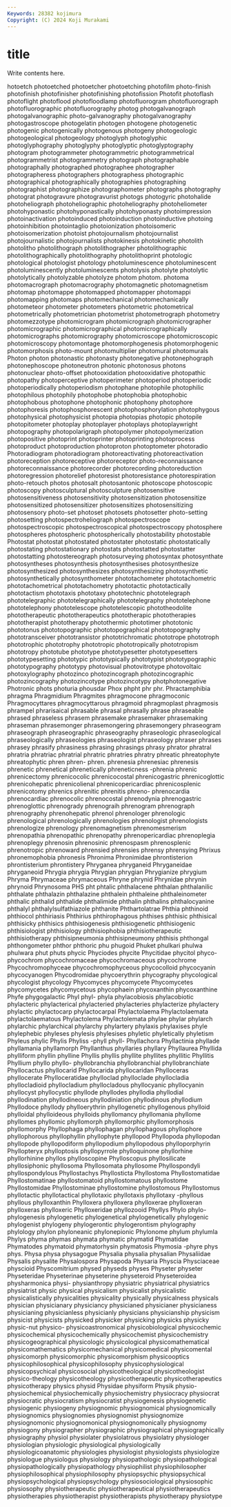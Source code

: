 ```yaml
---
Keywords: 28382 kojimura
Copyright: (C) 2024 Koji Murakami
---
```


# title

Write contents here.



hotoetch photoetched photoetcher photoetching photofilm photo-finish photofinish photofinisher photofinishing
photofission Photofit photoflash photoflight photoflood photofloodlamp photofluorogram photofluorograph photofluorographic photofluorography
photog photogalvanograph photogalvanographic photo-galvanography photogalvanography photogastroscope photogelatin photogen photogene photogenetic
photogenic photogenically photogenous photogeny photogeologic photogeological photogeology photoglyph photoglyphic photoglyphography
photoglyphy photoglyptic photoglyptography photogram photogrammeter photogrammetric photogrammetrical photogrammetrist photogrammetry photograph
photographable photographally photographed photographee photographer photographeress photographers photographess photographic photographical
photographically photographies photographing photographist photographize photographometer photographs photography photograt photogravure
photogravurist photogs photogyric photohalide photoheliograph photoheliographic photoheliography photoheliometer photohyponastic photohyponastically
photohyponasty photoimpression photoinactivation photoinduced photoinduction photoinductive photoing photoinhibition photointaglio photoionization
photoisomeric photoisomerization photoist photojournalism photojournalist photojournalistic photojournalists photokinesis photokinetic photolith
photolitho photolithograph photolithographer photolithographic photolithographically photolithography photolithoprint photologic photological photologist
photology photoluminescence photoluminescent photoluminescently photoluminescents photolysis photolyte photolytic photolytically photolyzable
photolyze photom photom. photoma photomacrograph photomacrography photomagnetic photomagnetism photomap photomappe
photomapped photomapper photomappi photomapping photomaps photomechanical photomechanically photometeor photometer photometers
photometric photometrical photometrically photometrician photometrist photometrograph photometry photomezzotype photomicrogram photomicrograph
photomicrographer photomicrographic photomicrographical photomicrographically photomicrographs photomicrography photomicroscope photomicroscopic photomicroscopy photomontage
photomorphogenesis photomorphogenic photomorphosis photo-mount photomultiplier photomural photomurals Photon photon photonastic
photonasty photonegative photonephograph photonephoscope photoneutron photonic photonosus photons photonuclear photo-offset
photooxidation photooxidative photopathic photopathy photoperceptive photoperimeter photoperiod photoperiodic photoperiodically photoperiodism
photophane photophile photophilic photophilous photophily photophobe photophobia photophobic photophobous photophone
photophonic photophony photophore photophoresis photophosphorescent photophosphorylation photophygous photophysical photophysicist photopia
photopias photopic photopile photopitometer photoplay photoplayer photoplays photoplaywright photopography photopolarigraph
photopolymer photopolymerization photopositive photoprint photoprinter photoprinting photoprocess photoproduct photoproduction photoproton
photoptometer photoradio Photoradiogram photoradiogram photoreactivating photoreactivation photoreception photoreceptive photoreceptor photo-reconnaissance
photoreconnaissance photorecorder photorecording photoreduction photoregression photorelief photoresist photoresistance photorespiration photo-retouch
photos photosalt photosantonic photoscope photoscopic photoscopy photosculptural photosculpture photosensitive photosensitiveness
photosensitivity photosensitization photosensitize photosensitized photosensitizer photosensitizes photosensitizing photosensory photo-set photoset
photosets photosetter photo-setting photosetting photospectroheliograph photospectroscope photospectroscopic photospectroscopical photospectroscopy photosphere
photospheres photospheric photospherically photostability photostable Photostat photostat photostated photostater photostatic
photostatically photostating photostationary photostats photostatted photostatter photostatting photostereograph photosurveying photosyntax
photosynthate photosyntheses photosynthesis photosynthesises photosynthesize photosynthesized photosynthesizes photosynthesizing photosynthetic photosynthetically
photosynthometer phototachometer phototachometric phototachometrical phototachometry phototactic phototactically phototactism phototaxis phototaxy
phototechnic phototelegraph phototelegraphic phototelegraphically phototelegraphy phototelephone phototelephony phototelescope phototelescopic phototheodolite
phototherapeutic phototherapeutics phototherapic phototherapies phototherapist phototherapy photothermic phototimer phototonic phototonus
phototopographic phototopographical phototopography phototransceiver phototransistor phototrichromatic phototrope phototroph phototrophic phototrophy
phototropic phototropically phototropism phototropy phototube phototype phototypesetter phototypesetters phototypesetting phototypic
phototypically phototypist phototypographic phototypography phototypy photovisual photovitrotype photovoltaic photoxylography photozinco
photozincograph photozincographic photozincography photozincotype photozincotypy photphotonegative Photronic phots photuria phousdar
Phox phpht phr phr. Phractamphibia phragma Phragmidium Phragmites phragmocone phragmoconic
Phragmocyttares phragmocyttarous phragmoid phragmoplast phragmosis phrampel phrarisaical phrasable phrasal phrasally
phrase phraseable phrased phraseless phrasem phrasemake phrasemaker phrasemaking phraseman phrasemonger
phrasemongering phrasemongery phraseogram phraseograph phraseographic phraseography phraseologic phraseological phraseologically phraseologies
phraseologist phraseology phraser phrases phrasey phrasify phrasiness phrasing phrasings phrasy
phrator phratral phratria phratriac phratrial phratric phratries phratry phreatic phreatophyte
phreatophytic phren phren- phren. phrenesia phrenesiac phrenesis phrenetic phrenetical phrenetically
phreneticness -phrenia phrenic phrenicectomy phrenicocolic phrenicocostal phrenicogastric phrenicoglottic phrenicohepatic phrenicolienal
phrenicopericardiac phrenicosplenic phrenicotomy phrenics phrenitic phrenitis phreno- phrenocardia phrenocardiac phrenocolic
phrenocostal phrenodynia phrenogastric phrenoglottic phrenogrady phrenograih phrenogram phrenograph phrenography phrenohepatic
phrenol phrenologer phrenologic phrenological phrenologically phrenologies phrenologist phrenologists phrenologize phrenology
phrenomagnetism phrenomesmerism phrenopathia phrenopathic phrenopathy phrenopericardiac phrenoplegia phrenoplegy phrenosin phrenosinic
phrenospasm phrenosplenic phrenotropic phrenoward phrensied phrensies phrensy phrensying Phrixus phronemophobia
phronesis Phronima Phronimidae phrontisterion phrontisterium phrontistery Phryganea phryganeid Phryganeidae phryganeoid
Phrygia phrygia Phrygian phrygian Phrygianize phrygium Phryma Phrymaceae phrymaceous Phryne
phrynid Phrynidae phrynin phrynoid Phrynosoma PHS pht phtalic phthalacene phthalan
phthalanilic phthalate phthalazin phthalazine phthalein phthaleine phthaleinometer phthalic phthalid phthalide
phthalimide phthalin phthalins phthalocyanine phthalyl phthalylsulfathiazole phthanite Phthartolatrae Phthia phthinoid
phthiocol phthiriasis Phthirius phthirophagous phthises phthisic phthisical phthisicky phthisics phthisiogenesis
phthisiogenetic phthisiogenic phthisiologist phthisiology phthisiophobia phthisiotherapeutic phthisiotherapy phthisipneumonia phthisipneumony phthisis
phthongal phthongometer phthor phthoric phu phugoid Phuket phulkari phulwa phulwara
phut phuts phycic Phyciodes phycite Phycitidae phycitol phyco- phycochrom phycochromaceae
phycochromaceous phycochrome Phycochromophyceae phycochromophyceous phycocolloid phycocyanin phycocyanogen Phycodromidae phycoerythrin phycography
phycological phycologist phycology Phycomyces phycomycete Phycomycetes phycomycetes phycomycetous phycophaein phycoxanthin
phycoxanthine Phyfe phygogalactic Phyl phyl- phyla phylacobiosis phylacobiotic phylacteric phylacterical
phylacteried phylacteries phylacterize phylactery phylactic phylactocarp phylactocarpal Phylactolaema Phylactolaemata phylactolaematous
Phylactolema Phylactolemata phylae phylar phylarch phylarchic phylarchical phylarchy phylartery phylaxis
phylaxises phyle phylephebic phyleses phylesis phylesises phyletic phyletically phyletism Phyleus
phylic Phylis Phyliss -phyll phyll- Phyllachora Phyllactinia phyllade phyllamania phyllamorph
Phyllanthus phyllaries phyllary Phyllaurea Phyllida phylliform phyllin phylline Phyllis phyllis
phyllite phyllites phyllitic Phyllitis Phyllium phyllo phyllo- phyllobranchia phyllobranchial phyllobranchiate
Phyllocactus phyllocarid Phyllocarida phyllocaridan Phylloceras phyllocerate Phylloceratidae phylloclad phylloclade phyllocladia
phyllocladioid phyllocladium phyllocladous phyllocyanic phyllocyanin phyllocyst phyllocystic phyllode phyllodes phyllodia
phyllodial phyllodination phyllodineous phyllodiniation phyllodinous phyllodium Phyllodoce phyllody phylloerythrin phyllogenetic
phyllogenous phylloid phylloidal phylloideous phylloids phyllomancy phyllomania phyllome phyllomes phyllomic
phyllomorph phyllomorphic phyllomorphosis phyllomorphy Phyllophaga phyllophagan phyllophagous phyllophore phyllophorous phyllophyllin
phyllophyte phyllopod Phyllopoda phyllopodan phyllopode phyllopodiform phyllopodium phyllopodous phylloporphyrin Phyllopteryx
phylloptosis phyllopyrrole phylloquinone phyllorhine phyllorhinine phyllos phylloscopine Phylloscopus phyllosilicate phyllosiphonic
phyllosoma Phyllosomata phyllosome Phyllospondyli phyllospondylous Phyllostachys Phyllosticta Phyllostoma Phyllostomatidae Phyllostomatinae
phyllostomatoid phyllostomatous phyllostome Phyllostomidae Phyllostominae phyllostomine phyllostomous Phyllostomus phyllotactic phyllotactical
phyllotaxic phyllotaxis phyllotaxy -phyllous phyllous phylloxanthin Phylloxera phylloxera phylloxerae phylloxeran
phylloxeras phylloxeric Phylloxeridae phyllozooid Phyllys Phylo phylo- phylogenesis phylogenetic phylogenetical
phylogenetically phylogenic phylogenist phylogeny phylogerontic phylogerontism phylography phylology phylon phyloneanic
phylonepionic Phylonome phylum phylumla Phylys phyma phymas phymata phymatic phymatid
Phymatidae Phymatodes phymatoid phymatorhysin phymatosis Phymosia -phyre phys phys. Physa
physa physagogue Physalia physalia physalian Physaliidae Physalis physalite Physalospora Physapoda
Physaria Physcia Physciaceae physcioid Physcomitrium physed physeds physes Physeter physeter
Physeteridae Physeterinae physeterine physeteroid Physeteroidea physharmonica physi- physianthropy physiatric physiatrical
physiatrics physiatrist physic physical physicalism physicalist physicalistic physicalistically physicalities physicality
physically physicalness physicals physician physicianary physiciancy physicianed physicianer physicianess physicianing
physicianless physicianly physicians physicianship physicism physicist physicists physicked physicker physicking
physicks physicky physic-nut physico- physicoastronomical physicobiological physicochemic physicochemical physicochemically physicochemist
physicochemistry physicogeographical physicologic physicological physicomathematical physicomathematics physicomechanical physicomedical physicomental physicomorph
physicomorphic physicomorphism physicooptics physicophilosophical physicophilosophy physicophysiological physicopsychical physicosocial physicotheological physicotheologist
physico-theology physicotheology physicotherapeutic physicotherapeutics physicotherapy physics physid Physidae physiform Physik
physio- physiochemical physiochemically physiochemistry physiocracy physiocrat physiocratic physiocratism physiocratist physiogenesis
physiogenetic physiogenic physiogeny physiognomic physiognomical physiognomically physiognomics physiognomies physiognomist physiognomize
physiognomonic physiognomonical physiognomonically physiognomy physiogony physiographer physiographic physiographical physiographically physiography
physiol physiolater physiolatrous physiolatry physiologer physiologian physiologic physiological physiologically physiologicoanatomic
physiologies physiologist physiologists physiologize physiologue physiologus physiology physiopathologic physiopathological physiopathologically
physiopathology physiophilist physiophilosopher physiophilosophical physiophilosophy physiopsychic physiopsychical physiopsychological physiopsychology physiosociological
physiosophic physiosophy physiotherapeutic physiotherapeutical physiotherapeutics physiotherapies physiotherapist physiotherapists physiotherapy physiotype
